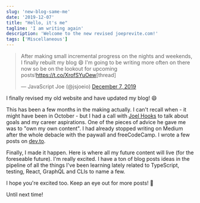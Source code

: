 ```yaml
---
slug: 'new-blog-same-me'
date: '2019-12-07'
title: "Hello, it's me"
tagline: 'I am writing again'
description: 'Welcome to the new revised joeprevite.com!'
tags: ['Miscellaneous']
---
```


<blockquote class="twitter-tweet"><p lang="en" dir="ltr">After making small incremental progress on the nights and weekends, I finally rebuilt my blog 😄 I&#39;m going to be writing more often on there now so be on the lookout for upcoming posts!<a href="https://t.co/XrofSYuOew">https://t.co/XrofSYuOew</a>[thread]</p>&mdash; JavaScript Joe (@jsjoeio) <a href="https://twitter.com/jsjoeio/status/1203404822453661699?ref_src=twsrc%5Etfw">December 7, 2019</a></blockquote>

I finally revised my old website and have updated my blog! 😄

This has been a few months in the making actually. I can't recall when - it might have been in October - but I had a call with [Joel Hooks](https://joelhooks.com/) to talk about goals and my career aspirations. One of the pieces of advice he gave me was to "own my own content". I had already stopped writing on Medium after the whole debacle with the paywall and freeCodeCamp. I wrote a few posts on [dev.to](https://dev.to).

Finally, I made it happen. Here is where all my future content will live (for the foreseable future). I'm really excited. I have a ton of blog posts ideas in the pipeline of all the things I've been learning lately related to TypeScript, testing, React, GraphQL and CLIs to name a few.

I hope you're excited too. Keep an eye out for more posts! 👀

Until next time!
